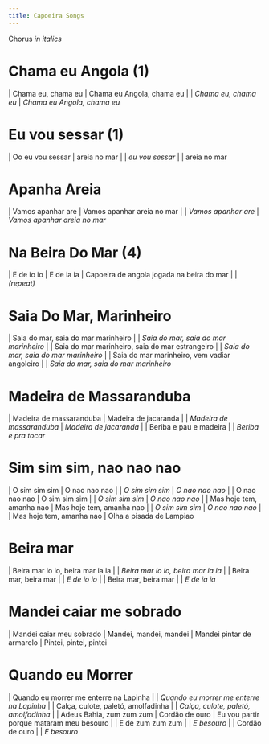 ```yaml
---
title: Capoeira Songs
---
```


Chorus _in italics_

# Chama eu Angola (1)

| Chama eu, chama eu
| Chama eu Angola, chama eu
|
| _Chama eu, chama eu_
| _Chama eu Angola, chama eu_

# Eu vou sessar (1)

| Oo eu vou sessar
| areia no mar
|
| _eu vou sessar_
|
| areia no mar

# Apanha Areia

| Vamos apanhar are
| Vamos apanhar areia no mar
|
| _Vamos apanhar are_
| _Vamos apanhar areia no mar_

# Na Beira Do Mar (4)

| E de io io
| E de ia ia
| Capoeira de angola jogada na beira do mar
|
| _(repeat)_

# Saia Do Mar, Marinheiro

| Saia do mar, saia do mar marinheiro
|
| _Saia do mar, saia do mar marinheiro_
| 
| Saia do mar marinheiro, saia do mar estrangeiro
|
| _Saia do mar, saia do mar marinheiro_
|
| Saia do mar marinheiro, vem vadiar angoleiro
| 
| _Saia do mar, saia do mar marinheiro_

# Madeira de Massaranduba

| Madeira de massaranduba
| Madeira de jacaranda
| 
| _Madeira de massaranduba_
| _Madeira de jacaranda_
| 
| Beriba e pau e madeira
| 
| _Beriba e pra tocar_

# Sim sim sim, nao nao nao

| O sim sim sim
| O nao nao nao
|
| _O sim sim sim_
| _O nao nao nao_
|
| O nao nao nao
| O sim sim sim
|
| _O sim sim sim_
| _O nao nao nao_
|
| Mas hoje tem, amanha nao
| Mas hoje tem, amanha nao
|
| _O sim sim sim_
| _O nao nao nao_
|
| Mas hoje tem, amanha nao
| Olha a pisada de Lampiao

# Beira mar

| Beira mar io io, beira mar ia ia
|
| _Beira mar io io, beira mar ia ia_
|
| Beira mar, beira mar
|
| _E de io io_
|
| Beira mar, beira mar
|
| _E de ia ia_

# Mandei caiar me sobrado

| Mandei caiar meu sobrado
| Mandei, mandei, mandei
| Mandei pintar de armarelo
| Pintei, pintei, pintei

# Quando eu Morrer

| Quando eu morrer me enterre na Lapinha
|
| _Quando eu morrer me enterre na Lapinha_
|
| Cal&ccedil;a, culote, palet&oacute;, amolfadinha
|
| _Cal&ccedil;a, culote, palet&oacute;, amolfadinha_
|
| Adeus Bahia, zum zum zum
| Cord&atilde;o de ouro
| Eu vou partir porque mataram meu besouro
|
| E de zum zum zum
|
| _E besouro_
|
| Cord&atilde;o de ouro
|
| _E besouro_


